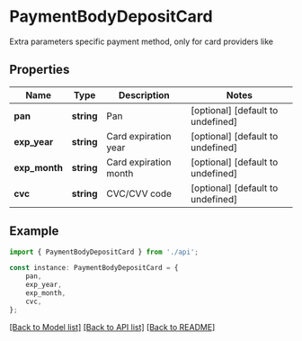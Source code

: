 # PaymentBodyDepositCard

Extra parameters specific payment method, only for card providers like

## Properties

Name | Type | Description | Notes
------------ | ------------- | ------------- | -------------
**pan** | **string** | Pan | [optional] [default to undefined]
**exp_year** | **string** | Card expiration year | [optional] [default to undefined]
**exp_month** | **string** | Card expiration month | [optional] [default to undefined]
**cvc** | **string** | CVC/CVV code | [optional] [default to undefined]

## Example

```typescript
import { PaymentBodyDepositCard } from './api';

const instance: PaymentBodyDepositCard = {
    pan,
    exp_year,
    exp_month,
    cvc,
};
```

[[Back to Model list]](../README.md#documentation-for-models) [[Back to API list]](../README.md#documentation-for-api-endpoints) [[Back to README]](../README.md)
